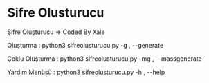 # Sifre Olusturucu
Şifre Oluşturucu => Coded By Xale

Oluşturma : python3 sifreolusturucu.py -g , --generate

Çoklu Oluşturma : python3 sifreolusturucu.py -mg , --massgenerate

Yardım Menüsü : python3 sifreolusturucu.py -h , --help
